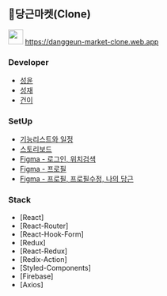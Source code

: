 ## 🥕당근마켓(Clone)


<img src="https://user-images.githubusercontent.com/49800442/102696864-ee80f380-4274-11eb-8663-49e80ae990a8.png" width='30' height='30' /> https://danggeun-market-clone.web.app
### Developer

- [성윤](https://github.com/sungyun6789)
- [성재](https://github.com/stjae)
- [건이](https://github.com/designagune)

### SetUp

- [기능리스트와 일정](https://docs.google.com/spreadsheets/d/1VK7sS9dsnflOHcjKx3gA4v0eiZjsmXQ4ujO0o1Dpgzw/edit#gid=0)
- [스토리보드](https://docs.google.com/presentation/d/1Beo0w6yuqUbI_hkpOvtZcjEP-LNY0r86GQ9obX7zVBk/edit#slide=id.gac9048d8c5_0_49)
- [Figma - 로그인, 위치검색](https://www.figma.com/file/MT0GvguLZRFQ1hd14yT2xL/Dangun?node-id=0%3A1)
- [Figma - 프로필](https://www.figma.com/file/KViW9jZ3vjDb1MjaklDg3r/Untitled?node-id=0%3A1)
- [Figma - 프로필, 프로필수정, 나의 당근](https://www.figma.com/file/IL2j9rd338DbZlXTgipAjX/mydangguen?node-id=0%3A1)

### Stack

- [React]
- [React-Router]
- [React-Hook-Form]
- [Redux]
- [React-Redux]
- [Redix-Action]
- [Styled-Components]
- [Firebase]
- [Axios]
